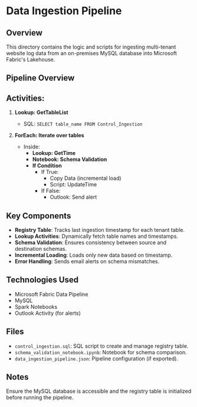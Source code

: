 # Data Ingestion Pipeline

## Overview
This directory contains the logic and scripts for ingesting multi-tenant website log data from an on-premises MySQL database into Microsoft Fabric's Lakehouse.

## Pipeline Overview

## Activities:
1. **Lookup: GetTableList**
   - SQL: `SELECT table_name FROM Control_Ingestion`

2. **ForEach: Iterate over tables**
   - Inside:
     - **Lookup: GetTime**
     - **Notebook: Schema Validation**
     - **If Condition**
       - If True:
         - Copy Data (incremental load)
         - Script: UpdateTime
       - If False:
         - Outlook: Send alert

## Key Components
- **Registry Table**: Tracks last ingestion timestamp for each tenant table.
- **Lookup Activities**: Dynamically fetch table names and timestamps.
- **Schema Validation**: Ensures consistency between source and destination schemas.
- **Incremental Loading**: Loads only new data based on timestamp.
- **Error Handling**: Sends email alerts on schema mismatches.

## Technologies Used
- Microsoft Fabric Data Pipeline
- MySQL
- Spark Notebooks
- Outlook Activity (for alerts)

## Files
- `control_ingestion.sql`: SQL script to create and manage registry table.
- `schema_validation_notebook.ipynb`: Notebook for schema comparison.
- `data_ingestion_pipeline.json`: Pipeline configuration (if exported).

## Notes
Ensure the MySQL database is accessible and the registry table is initialized before running the pipeline.
